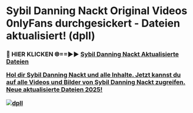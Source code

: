 # Sybil Danning Nackt Original Videos 0nlyFans durchgesickert - Dateien aktualisiert! (dpll)

<h3>🔴 HIER KLICKEN 🌐==►► <a href="https://tinyurl.com/h6vf6nb8" rel="nofollow">Sybil Danning Nackt Aktualisierte Dateien

Hol dir Sybil Danning Nackt und alle Inhalte. Jetzt kannst du auf alle Videos und Bilder von Sybil Danning Nackt zugreifen. Neue aktualisierte Dateien 2025!

[![dpll](https://i.imgur.com/sD4kR3V.gif)](https://tinyurl.com/h6vf6nb8)
